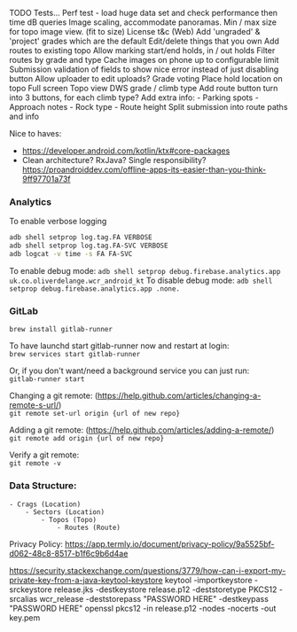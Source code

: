 TODO
Tests...
Perf test - load huge data set and check performance then time dB queries
Image scaling, accommodate panoramas. Min / max size for topo image view. (fit to size)
License t&c (Web)
Add 'ungraded' & 'project' grades which are the default
Edit/delete things that you own
Add routes to existing topo
Allow marking start/end holds, in / out holds
Filter routes by grade and type
Cache images on phone up to configurable limit
Submission validation of fields to show nice error instead of just disabling button
Allow uploader to edit uploads?
Grade voting
Place hold location on topo
Full screen Topo view
DWS grade / climb  type
Add route button turn into 3 buttons, for each climb type?
Add extra info:
    - Parking spots
    - Approach notes
    - Rock type
    - Route height
Split submission into route paths and info


Nice to haves:
- https://developer.android.com/kotlin/ktx#core-packages
- Clean architecture? RxJava? Single responsibility?
https://proandroiddev.com/offline-apps-its-easier-than-you-think-9ff97701a73f


### Analytics
To enable verbose logging
```bash
adb shell setprop log.tag.FA VERBOSE
adb shell setprop log.tag.FA-SVC VERBOSE
adb logcat -v time -s FA FA-SVC
```

To enable debug mode:
`adb shell setprop debug.firebase.analytics.app uk.co.oliverdelange.wcr_android_kt`
To disable debug mode:
`adb shell setprop debug.firebase.analytics.app .none.`

### GitLab
`brew install gitlab-runner`

To have launchd start gitlab-runner now and restart at login: <br />
`brew services start gitlab-runner`

Or, if you don't want/need a background service you can just run:<br />
`gitlab-runner start`

Changing a git remote: (https://help.github.com/articles/changing-a-remote-s-url/)<br />
`git remote set-url origin {url of new repo}`

Adding a git remote: (https://help.github.com/articles/adding-a-remote/)<br />
`git remote add origin {url of new repo}`

Verify a git remote:<br />
`git remote -v`


### Data Structure:
```
- Crags (Location)
    - Sectors (Location)
        - Topos (Topo)
            - Routes (Route)
```


Privacy Policy:
https://app.termly.io/document/privacy-policy/9a5525bf-d062-48c8-8517-b1f6c9b6d4ae

https://security.stackexchange.com/questions/3779/how-can-i-export-my-private-key-from-a-java-keytool-keystore
keytool -importkeystore -srckeystore release.jks -destkeystore release.p12 -deststoretype PKCS12 -srcalias wcr_release -deststorepass "PASSWORD HERE" -destkeypass "PASSWORD HERE"
openssl pkcs12 -in release.p12  -nodes -nocerts -out key.pem
